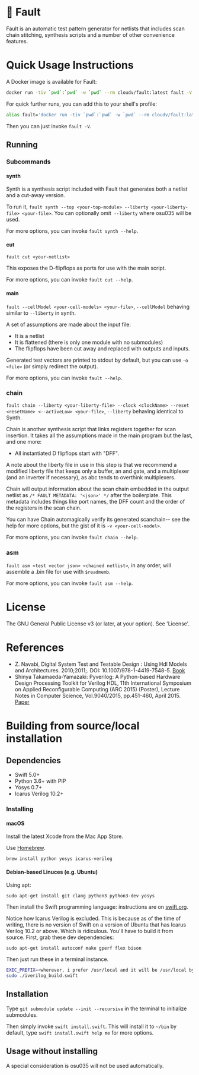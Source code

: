 # 🧪 Fault
Fault is an automatic test pattern generator for netlists that includes scan chain stitching, synthesis scripts and a number of other convenience features.

# Quick Usage Instructions
A Docker image is available for Fault:
```sh
docker run -tiv `pwd`:`pwd` -w `pwd` --rm cloudv/fault:latest fault -V
```

For quick further runs, you can add this to your shell's profile:
```sh
alias fault='docker run -tiv `pwd`:`pwd` -w `pwd` --rm cloudv/fault:latest fault'
```

Then you can just invoke `fault -V`.

## Running
### Subcommands
#### synth
Synth is a synthesis script included with Fault that generates both a netlist and a cut-away version.

To run it, `fault synth --top <your-top-module> --liberty <your-liberty-file> <your-file>`. You can optionally omit` --liberty` where osu035 will be used.

For more options, you can invoke `fault synth --help`.

#### cut
`fault cut <your-netlist>`

This exposes the D-flipflops as ports for use with the main script.

For more options, you can invoke `fault cut --help`.

#### main
`fault --cellModel <your-cell-models> <your-file>`, `--cellModel` behaving similar to `--liberty` in synth.

A set of assumptions are made about the input file:
* It is a netlist
* It is flattened (there is only one module with no submodules)
* The flipflops have been cut away and replaced with outputs and inputs.

Generated test vectors are printed to stdout by default, but you can use `-o <file>` (or simply redirect the output).

For more options, you can invoke `fault --help`.

### chain
`fault chain --liberty <your-liberty-file> --clock <clockName> --reset <resetName> <--activeLow> <your-file>`, `--liberty` behaving identical to Synth.

Chain is another synthesis script that links registers together for scan insertion. It takes all the assumptions made in the main program but the last, and one more:
* All instantiated D flipflops start with "DFF".

A note about the liberty file in use in this step is that we recommend a modified liberty file that keeps only a buffer, an and gate, and a multiplexer (and an inverter if necessary), as abc tends to overthink multiplexers.

Chain will output information about the scan chain embedded in the output netlist as `/* FAULT METADATA: '<json>' */` after the boilerplate. This metadata includes things like port names, the DFF count and the order of the registers in the scan chain.

You can have Chain automagically verify its generated scanchain-- see the help for more options, but the gist of it is `-v <your-cell-model>`.

For more options, you can invoke `fault chain --help`.

### asm
`fault asm <test vector json> <chained netlist>`, in any order, will assemble a .bin file for use with `$readmemb`.

For more options, you can invoke `fault asm --help`.

# License
The GNU General Public License v3 (or later, at your option). See 'License'.

# References
- Z. Navabi, Digital System Test and Testable Design : Using Hdl Models and Architectures. 2010;2011;. DOI: 10.1007/978-1-4419-7548-5.
[Book](https://ieeexplore.ieee.org/book/5266057)
- Shinya Takamaeda-Yamazaki: Pyverilog: A Python-based Hardware Design Processing Toolkit for Verilog HDL, 11th International Symposium on Applied Reconfigurable Computing (ARC 2015) (Poster), Lecture Notes in Computer Science, Vol.9040/2015, pp.451-460, April 2015.
[Paper](http://link.springer.com/chapter/10.1007/978-3-319-16214-0_42)

# Building from source/local installation
## Dependencies
* Swift 5.0+
* Python 3.6+ with PIP
* Yosys 0.7+
* Icarus Verilog 10.2+

### Installing
#### macOS
Install the latest Xcode from the Mac App Store.

Use [Homebrew](https://brew.sh).

`brew install python yosys icarus-verilog`

#### Debian-based Linuces (e.g. Ubuntu)
Using apt:

`sudo apt-get install git clang python3 python3-dev yosys`

Then install the Swift programming language: instructions are on [swift.org](https://swift.org/download/#using-downloads).

Notice how Icarus Verilog is excluded. This is because as of the time of writing, there is no version of Swift on a version of Ubuntu that has Icarus Verilog 10.2 or above. Which is ridiculous. You'll have to build it from source. First, grab these dev dependencies:

`sudo apt-get install autoconf make gperf flex bison`

Then just run these in a terminal instance.

```bash
EXEC_PREFIX=<wherever, i prefer /usr/local and it will be /usr/local by default but you do you>
sudo ./iverilog_build.swift
```

## Installation
Type `git submodule update --init --recursive` in the terminal to initialize submodules.

Then simply invoke `swift install.swift`. This will install it to `~/bin` by default, type `swift install.swift help me` for more options.

## Usage without installing
A special consideration is osu035 will not be used automatically. 
